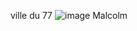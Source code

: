 ville du 77 
![image](https://user-images.githubusercontent.com/115066402/198040635-f9e55ba0-c8f2-4171-8a3e-44cb691b2fe8.png)
Malcolm
